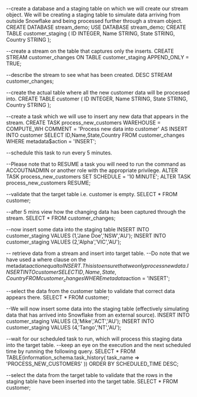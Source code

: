 --create a database and a staging table on which we will create our stream object. We will be creating a staging table to simulate data arriving from outside Snowflake and being processed further through a stream object. 
CREATE DATABASE stream_demo;
USE DATABASE stream_demo;
CREATE TABLE customer_staging
(
  ID INTEGER,
  Name STRING,
  State STRING,
  Country STRING
);

 
--create a stream on the table that captures only the inserts.
CREATE STREAM customer_changes ON TABLE customer_staging APPEND_ONLY = TRUE;

 --describe the stream to see what has been created. 
DESC STREAM customer_changes;
 
--create the actual table where all the new customer data will be processed into.
CREATE TABLE customer
(
  ID INTEGER,
  Name STRING,
  State STRING,
  Country STRING
);
 
--create a task which we will use to insert any new data that appears in the stream. 
CREATE TASK process_new_customers
  WAREHOUSE = COMPUTE_WH
  COMMENT = 'Process new data into customer'
AS
  INSERT INTO customer 
SELECT ID,Name,State,Country 
FROM customer_changes 
WHERE metadata$action = 'INSERT';
 
--schedule this task to run every 5 minutes.

--Please note that to RESUME a task you will need to run the command as ACCOUTNADMIN or another role with the appropriate privilege. 
ALTER TASK process_new_customers 
SET SCHEDULE = '10 MINUTE'; 
ALTER TASK process_new_customers RESUME;
 
--validate that the target table i.e. customer is empty.
SELECT * FROM customer;
 

--after 5 mins view how the changing data has been captured through the stream.
SELECT * FROM customer_changes;
 
--now insert some data into the staging table 
INSERT INTO customer_staging VALUES (1,'Jane Doe','NSW','AU');
INSERT INTO customer_staging VALUES (2,'Alpha','VIC','AU');

-- retrieve data from a stream and insert into target table. 
--Do note that we have used a where clause on the metadata$action equal to INSERT. This is to ensure that we only process new data.
INSERT INTO customer 
SELECT ID,Name,State,Country 
FROM customer_changes 
WHERE metadata$action = 'INSERT';
 
--select the data from the customer table to validate that correct data appears there.
SELECT * FROM customer;
 
--We will now insert some data into the staging table (effectively simulating data that has arrived into Snowflake from an external source).
INSERT INTO customer_staging VALUES (3,'Mike','ACT','AU');
INSERT INTO customer_staging VALUES (4,'Tango','NT','AU');
 
--wait for our scheduled task to run, which will process this staging data into the target table. 
--keep an eye on the execution and the next scheduled time by running the following query. 
SELECT * FROM 
TABLE(information_schema.task_history(
       task_name => 'PROCESS_NEW_CUSTOMERS'
)) 
ORDER BY SCHEDULED_TIME DESC;

--select the data from the target table to validate that the rows in the staging table have been inserted into the target table. 
SELECT * FROM customer;
 
